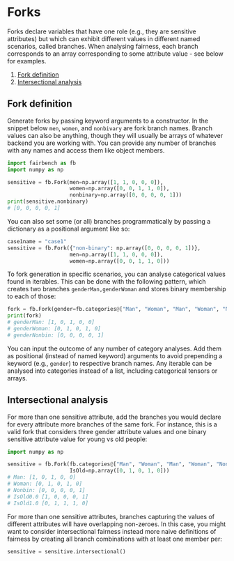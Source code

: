 # Forks

Forks declare variables that have one role
(e.g., they are sensitive attributes) but which can exhibit
different values in different named scenarios, called branches.
When analysing fairness, each branch corresponds to an
array corresponding to some attribute value - see below for examples.

1. [Fork definition](#fork-definition)
2. [Intersectional analysis](#intersectional-analysis)

## Fork definition

Generate forks by passing keyword
arguments to a constructor. 
In the snippet below `men`, `women`, and `nonbiνary` are
fork branch names. Branch values can also be anything,
though they will usually be arrays of whatever backend
you are working with. You can provide any number of branches
with any names and access them like object members.

```python
import fairbench as fb
import numpy as np

sensitive = fb.Fork(men=np.array([1, 1, 0, 0, 0]), 
                    women=np.array([0, 0, 1, 1, 0]),
                    nonbinary=np.array([0, 0, 0, 0, 1]))
print(sensitive.nonbinary)
# [0, 0, 0, 0, 1]
```



You can also set some (or all) branches programmatically
by passing a dictionary as a positional argument like so:
```python
case1name = "case1"
sensitive = fb.Fork({"non-binary": np.array([0, 0, 0, 0, 1])}, 
                    men=np.array([1, 1, 0, 0, 0]), 
                    women=np.array([0, 0, 1, 1, 0]))
```

To fork generation in specific scenarios, 
you can analyse categorical values found in iterables.
This can be done with the following pattern, which
creates two branches `genderMan,genderWoman` and stores binary
membership to each of those:

```python
fork = fb.Fork(gender=fb.categories@["Man", "Woman", "Man", "Woman", "Nonbin"])
print(fork)
# genderMan: [1, 0, 1, 0, 0]
# genderWoman: [0, 1, 0, 1, 0]
# genderNonbin: [0, 0, 0, 0, 1]
```

You can input the outcome of any number of 
category analyses. Add them as positional (instead of named keyword)
arguments to avoid prepending a keyword (e.g., `gender`) 
to respective branch names.
Any iterable can be analysed into categories instead of a list, 
including categorical tensors or arrays.


## Intersectional analysis

For more than one sensitive
attribute, add the branches you would declare for
every attribute more branches of the same fork.
For instance, this is a valid fork that considers three
gender attribute values and one binary sensitive attribute 
value for young vs old people:

```python
import numpy as np

sensitive = fb.Fork(fb.categories@["Man", "Woman", "Man", "Woman", "Nonbin"], 
                    IsOld=np.array([0, 1, 0, 1, 0]))
# Man: [1, 0, 1, 0, 0]
# Woman: [0, 1, 0, 1, 0]
# Nonbin: [0, 0, 0, 0, 1]
# IsOld0.0 [1, 0, 0, 0, 1]
# IsOld1.0 [0, 1, 1, 1, 0]
```

For more than one sensitive attributes,
branches capturing the values of different attributes
will have overlapping non-zeroes.
In this case, you might want to consider intersectional fairness
instead more naive definitions of fairness
by creating all branch combinations with at least
one member per:

```python 
sensitive = sensitive.intersectional()
```
